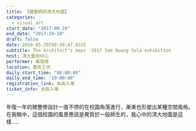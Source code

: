 ```yaml
---
title: 【建築師的清大地圖】
categories:
  - visual_art
start_date: "2017-09-20"
end_date: "2017-10-18"
draft: false
date: 2020-05-20T08:49:47.832Z
subtitle: The Architect's maps -2017 Sam Huang Solo exhibition
host: 清大藝術中心
performer: 黃俊憲
location: 藝術工坊
daily_start_time: "08:00:00"
daily_end_time: "19:00:00"
registration_link: 自由入場
ticket_info: 自由入場
---
```


年復一年的微整修設計一直不停的在校園角落進行，漸漸也形塑出某種空間風格。在我眼中，這個校園的風景應該是異質於一般師生的，我心中的清大地圖是這樣.....